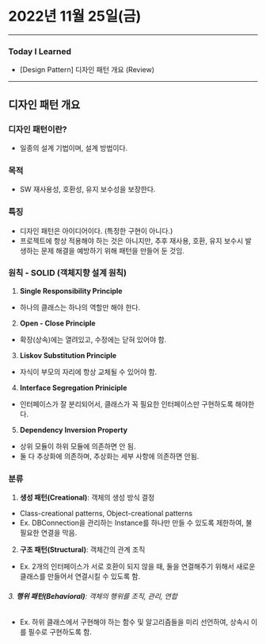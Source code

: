 

# 2022년 11월 25일(금)

---

### Today I Learned 

- [Design Pattern] 디자인 패턴 개요 (Review)

---

## 디자인 패턴 개요

### 디자인 패턴이란?

- 일종의 설계 기법이며, 설계 방법이다.

### 목적

- SW 재사용성, 호환성, 유지 보수성을 보장한다.

### 특징

- 디자인 패턴은 아이디어이다. (특정한 구현이 아니다.)
- 프로젝트에 항상 적용해야 하는 것은 아니지만, 추후 재사용, 호환, 유지 보수시 발생하는 문제 해결을 예방하기 위해 패턴을 만들어 둔 것임.

### 원칙 - SOLID (객체지향 설계 원칙)

1. **Single Responsibility Principle**

- 하나의 클래스는 하나의 역할만 해야 한다.

2. **Open - Close Principle**

- 확장(상속)에는 열려있고, 수정에는 닫혀 있어야 함.

3. **Liskov Substitution Principle**

- 자식이 부모의 자리에 항상 교체될 수 있어야 함.

4. **Interface Segregation Priniciple**

- 인터페이스가 잘 분리되어서, 클래스가 꼭 필요한 인터페이스만 구현하도록 해야한다.

5. **Dependency Inversion Property**

- 상위 모듈이 하위 모듈에 의존하면 안 됨.
- 둘 다 추상화에 의존하며, 추상화는 세부 사항에 의존하면 안됨.

### 분류

1. **생성 패턴(Creational)**: 객체의 생성 방식 결정

- Class-creational patterns, Object-creational patterns
- Ex. DBConnection을 관리하는 Instance를 하나만 만들 수 있도록 제한하여, 불필요한 연결을 막음.

2. **구조 패턴(Structural)**: 객체간의 관계 조직

- Ex. 2개의 인터페이스가 서로 호환이 되지 않을 때, 둘을 연결해주기 위해서 새로운 클래스를 만들어서 연결시킬 수 있도록 함.

###### 3. **행위 패턴(Behavioral)**: 객체의 행위를 조직, 관리, 연합

- Ex. 하위 클래스에서 구현해야 하는 함수 및 알고리즘들을 미리 선언하여, 상속시 이를 필수로 구현하도록 함.

